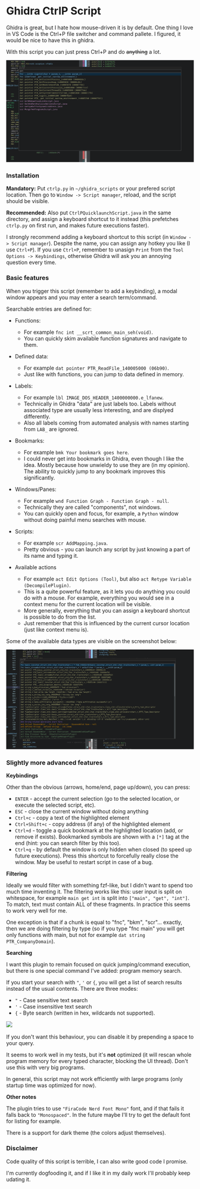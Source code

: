 # Ghidra CtrlP Script

Ghidra is great, but I hate how mouse-driven it is by default. One thing
I love in VS Code is the Ctrl+P file switcher and command pallete. I figured,
it would be nice to have this in ghidra.

With this script you can just press Ctrl+P and do ~~anything~~ a lot.

![](./docs/image.png)

### Installation

**Mandatory:** Put `ctrlp.py` in `~/ghidra_scripts` or your prefered script location.
Then go to `Window -> Script manager`, reload, and the script should be visible.

**Recommended:** Also put `CtrlPQuicklaunchScript.java` in the same directory, and assign
a keyboard shortcut to it instead (this prefetches `ctrlp.py` on first run, and makes future executions faster).

I strongly recommend adding a keyboard shortcut to this script (in `Window -> Script manager`).
Despite the name, you can assign any hotkey you like (I use `Ctrl+P`). If you use `Ctrl+P`,
remember to unasign `Print` from the `Tool Options -> Keybindings`, otherwise Ghidra will
ask you an annoying question every time.

### Basic features

When you trigger this script (remember to add a keybinding), a modal window appears and you may enter a search term/command.

Searchable entries are defined for:

* Functions:
    * For example `fnc int __scrt_common_main_seh(void)`.
    * You can quickly skim available function signatures and navigate to them.

* Defined data:
    * For example `dat pointer PTR_ReadFile_140005000 (06b90)`.
    * Just like with functions, you can jump to data defined in memory.

* Labels:
    * For example `lbl IMAGE_DOS_HEADER_1400000000.e_lfanew`.
    * Technically in Ghidra "data" are just labels too. Labels without associated type
        are usually less interesting, and are displyed differently.
    * Also all labels coming from automated analysis with names starting from `LAB_`
        are ignored.

* Bookmarks:
    * For example `bmk Your bookmark goes here`.
    * I could never get into bookmarks in Ghidra, even though I like the idea.
        Mostly because how unwieldy to use they are (in my opinion). The ability to
        quickly jump to any bookmark improves this significantly.

* Windows/Panes:
    * For example `wnd Function Graph - Function Graph - null`.
    * Technically they are called "components", not windows.
    * You can quickly open and focus, for example, a `Python` window without doing painful menu searches with mouse.

* Scripts:
    * For example `scr AddMapping.java`.
    * Pretty obvious - you can launch any script by just knowing a part of its name
        and typing it.

* Available actions
    * For example `act Edit Options (Tool)`, but also `act Retype Variable (DecompilePlugin)`.
    * This is a quite powerful feature, as it lets you do anything you could do with a mouse.
        For example, everything you would see in a context menu for the current location will be visible.
    * More generally, everything that you can assign a keyboard shortcut is possible to do from  the list.
    * Just remember that this is influenced by the current cursor location (just like context menu is).

Some of the available data types are visible on the screenshot below:

![](./docs/more.png)

### Slightly more advanced features

**Keybindings**

Other than the obvious (arrows, home/end, page up/down), you can press:

* `ENTER` - accept the current selection (go to the selected location, or execute the selected script, etc).
* `ESC` - close the current window without doing anything
* `Ctrl+c` - copy a text of the highlighted element
* `Ctrl+Shift+c` - copy address (if any) of the highlighted element
* `Ctrl+d` - toggle a quick bookmark at the highlighted location (add, or remove if exists). Bookmarked symbols are shown with a `[*]` tag at the end (hint: you can search filter by this too).
* `Ctrl+q` - by default the window is only hidden when closed (to speed up future executions). Press this shortcut to forcefully really close the window. May be useful to restart script in case of a bug.

**Filtering**

Ideally we would filter with something fzf-like, but I didn't want to spend too much time inventing it.
The filtering works like this: user input is split on whitespace, for example `main get int` is split into `["main", "get", "int"]`.
To match, text must contain ALL of these fragments. In practice this seems to work very well for me.

One exception is that if a chunk is equal to "fnc", "bkm", "scr"... exactly, then we are doing filtering by type (so if you type "fnc main" you will get only functions with main, but not for example `dat string PTR_CompanyDomain`).

**Searching**

I want this plugin to remain focused on quick jumping/command execution, but there is one special command I've added: program memory search.

If you start your search with `"`, `'` or `{`, you will get a list of search results instead of the usual contents. There are three modes:

* `"` - Case sensitive text search 
* `'` - Case insensitive text search 
* `{` - Byte search (written in hex, wildcards not supported).

![](./docs/quicksearch.png)

If you don't want this behaviour, you can disable it by prepending a space to your query.

It seems to work well in my tests, but it's **not** optimized (it will rescan whole program memory for every typed character, blocking the UI thread). Don't use this with very big programs.

In general, this script may not work efficiently with large programs (only startup time was optimized for now).

**Other notes**

The plugin tries to use `"FiraCode Nerd Font Mono"` font, and if that fails it falls back to `"Monospaced"`.
In the future maybe I'll try to get the default font for listing for example.

There is a support for dark theme (the colors adjust themselves).

### Disclaimer

Code quality of this script is terrible, I can also write good code I promise.

I'm currently dogfooding it, and if I like it in my daily work I'll probably keep udating it.

